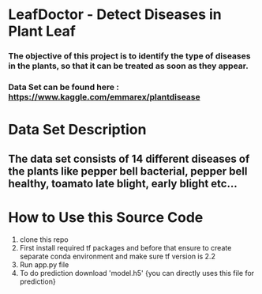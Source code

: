 # LeafDoctor - Detect Diseases in Plant Leaf
### The objective of this project is to identify the type of diseases in the plants, so that it can be treated as soon as they appear.

### Data Set can be found here : https://www.kaggle.com/emmarex/plantdisease

# Data Set Description
  ## The data set consists of 14 different diseases of the plants like **pepper bell bacterial, pepper bell healthy, toamato late blight, early blight** etc...

# How to Use this Source Code
1. clone this repo
2. First install required tf packages and before that ensure to create separate conda environment and make sure tf version is 2.2
3. Run app.py file
5. To do prediction download 'model.h5' {you can directly uses this file for prediction}

